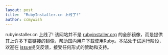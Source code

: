 ```yaml
---
layout: post
title:  "RubyInstaller.cn 上线了!"
author: ccmywish
---
```


rubyinstaller.cn 上线了! 该网站并不是 [rubyinstaller.org](rubyinstaller.org) 的全部镜像，而是提供其上许多下载链接的镜像，帮助国内用户下载使用Ruby。本站处于试运行阶段，欢迎在  [issue](https://gitee.com/RubyKids/rubyinstaller-issue)提交反馈，接受任何形式的赞助和支持。